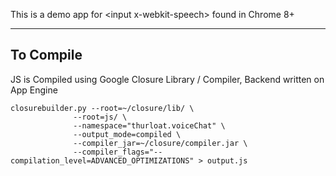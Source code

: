 This is a demo app for &lt;input x-webkit-speech&gt; found in Chrome 8+

----
## To Compile

JS is Compiled using Google Closure Library / Compiler, Backend written on App Engine

    closurebuilder.py --root=~/closure/lib/ \
                  --root=js/ \
                  --namespace="thurloat.voiceChat" \
                  --output_mode=compiled \
                  --compiler_jar=~/closure/compiler.jar \
                  --compiler_flags="--compilation_level=ADVANCED_OPTIMIZATIONS" > output.js
